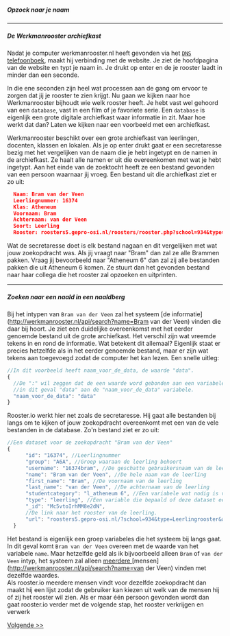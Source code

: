 ##### Opzoek naar je naam
---

##### De Werkmanrooster archiefkast

Nadat je computer werkmanrooster.nl heeft gevonden via het [`DNS` telefoonboek](/intypen), maakt hij verbinding met de website. Je ziet de hoofdpagina van de website en typt je naam in. Je drukt op enter en de je rooster laadt in minder dan een seconde.

In die ene seconden zijn heel wat processen aan de gang om ervoor te zorgen dat jij je rooster te zien krijgt. Nu gaan we kijken naar hoe Werkmanrooster bijhoudt wie welk rooster heeft. Je hebt vast wel gehoord van een `database`, vast in een film of je favoriete serie. Een `database` is eigenlijk een grote digitale archiefkast waar informatie in zit. Maar hoe werkt dat dan? Laten we kijken naar een voorbeeld met een archiefkast.

Werkmanrooster beschikt over een grote archiefkast van leerlingen, docenten, klassen en lokalen. Als je op enter drukt gaat er een secretaresse bezig met het vergelijken van de naam die je hebt ingetypt en de namen in de archiefkast. Ze haalt alle namen er uit die overeenkomen met wat je hebt ingetypt. Aan het einde van de zoektocht heeft ze een bestand gevonden van een persoon waarnaar jij vroeg. Een bestand uit die archiefkast ziet er zo uit:

```json
  Naam: Bram van der Veen
  Leerlingnummer: 16374
  Klas: Atheneum
  Voornaam: Bram
  Achternaam: van der Veen
  Soort: Leerling
  Rooster: roosters5.gepro-osi.nl/roosters/rooster.php?school=934&type=Leerlingrooster&afdeling=l_atheneum 6&leerling=16374
```

Wat de secretaresse doet is elk bestand nagaan en dit vergelijken met wat jouw zoekopdracht was. Als jij vraagt naar "Bram" dan zal ze alle Brammen pakken. Vraag jij bevoorbeeld naar "Atheneum 6" dan zal zij alle bestanden pakken die uit Atheneum 6 komen. Ze stuurt dan het gevonden bestand naar haar collega die het rooster zal opzoeken en uitprinten.

---

##### Zoeken naar een naald in een naaldberg
Bij het intypen van `Bram van der Veen` zal het systeem [de informatie](http://werkmanrooster.nl/api/search?name=Bram van der Veen) vinden die daar bij hoort. Je ziet een duidelijke overeenkomst met het eerder genoemde bestand uit de grote archiefkast. Het verschil zijn wat vreemde tekens in en rond de informatie. Wat betekent dit allemaal? Eigenlijk staat er precies hetzelfde als in het eerder genoemde bestand, maar er zijn wat tekens aan toegevoegd zodat de computer het kan lezen. Een snelle uitleg:

```javascript
//In dit voorbeeld heeft naam_voor_de_data, de waarde "data".
{
  //De ":" wil zeggen dat de een waarde word gebonden aan een variabele
  //in dit geval "data" aan de "naam_voor_de_data" variabele.
  "naam_voor_de_data": "data"
}
```
Rooster.io werkt hier net zoals de secretaresse. Hij gaat alle bestanden bij langs om te kijken of jouw zoekopdracht overeenkomt met een van de vele bestanden in de database. Zo'n bestand ziet er zo uit:
```javascript
//Een dataset voor de zoekopdracht "Bram van der Veen"
{
      "id": "16374", //Leerlingnummer
      "group": "A6A", //Groep waaraan de leerling behoort
      "username": "16374bram", //De geschatte gebruikersnaam van de leerling
      "name": "Bram van der Veen", //De hele naam van de leerling
      "first_name": "Bram", //De voornaam van de leerling
      "last_name": "van der Veen", //De achternaam van de leerling
      "studentcategory": "l_atheneum 6", //Een variabele wat nodig is voor het opzoeken van het rooster.
      "type": "leerling", //Een variable die bepaald of deze dataset een leerling is of iets anders.
      "_id": "Mc5vtoIrhMM8e2dN",
      //De link naar het rooster van de leerling.
      "url": "roosters5.gepro-osi.nl/?school=934&type=Leerlingrooster&afdeling=l_atheneum 6&leerling=16374"
  }
```
Het bestand is eigenlijk een groep variabeles die het systeem bij langs gaat. In dit geval komt `Bram van der Veen` overeen met de waarde van het variabele `name`. Maar hetzelfde geld als ik bijvoorbeeld alleen `Bram` of `van der Veen` intyp, het systeem zal alleen [meerdere ](http://werkmanrooster.nl/api/search?name=Bram)[mensen](http://werkmanrooster.nl/api/search?name=van der Veen) vinden met dezelfde waardes.  
Als rooster.io meerdere mensen vindt voor dezelfde zoekopdracht dan maakt hij een lijst zodat de gebruiker kan kiezen uit welk van de mensen hij of zij het rooster wil zien. Als er maar één persoon gevonden wordt dan gaat rooster.io verder met de volgende stap, het rooster verkrijgen en verwerk

[Volgende >>](/verkrijgen)
